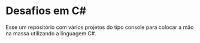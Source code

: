 # Desafios em C#

Esse um repositório com vários projetos do tipo console para colocar a mão na massa utilizando a linguagem C#.

